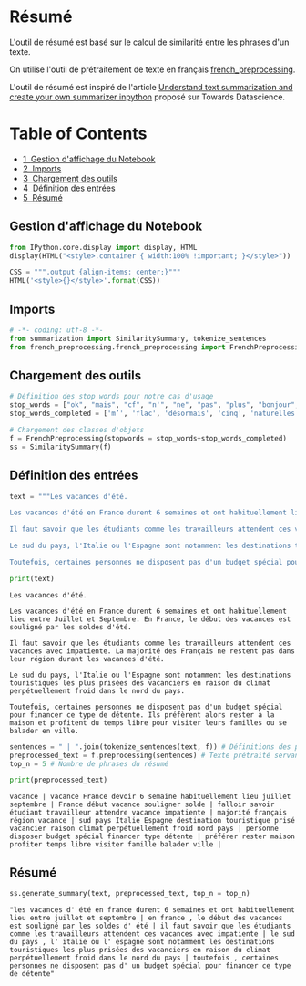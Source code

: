 # Résumé

L'outil de résumé est basé sur le calcul de similarité entre les phrases d'un texte.

On utilise l'outil de prétraitement de texte en français [french_preprocessing](https://github.com/anaishoareau/french_preprocessing).

L'outil de résumé est inspiré de l'article [Understand text summarization and create your own summarizer inpython](https://towardsdatascience.com/understand-text-summarization-and-create-your-own-summarizer-in-python-b26a9f09fc70) proposé sur Towards Datascience.


<h1>Table of Contents<span class="tocSkip"></span></h1>
<div class="toc"><ul class="toc-item"><li><span><a href="#Gestion-d'affichage-du-Notebook" data-toc-modified-id="Gestion-d'affichage-du-Notebook-1"><span class="toc-item-num">1&nbsp;&nbsp;</span>Gestion d'affichage du Notebook</a></span></li><li><span><a href="#Imports" data-toc-modified-id="Imports-2"><span class="toc-item-num">2&nbsp;&nbsp;</span>Imports</a></span></li><li><span><a href="#Chargement-des-outils" data-toc-modified-id="Chargement-des-outils-3"><span class="toc-item-num">3&nbsp;&nbsp;</span>Chargement des outils</a></span></li><li><span><a href="#Définition-des-entrées" data-toc-modified-id="Définition-des-entrées-4"><span class="toc-item-num">4&nbsp;&nbsp;</span>Définition des entrées</a></span></li><li><span><a href="#Résumé" data-toc-modified-id="Résumé-5"><span class="toc-item-num">5&nbsp;&nbsp;</span>Résumé</a></span></li></ul></div>

## Gestion d'affichage du Notebook


```python
from IPython.core.display import display, HTML
display(HTML("<style>.container { width:100% !important; }</style>"))

CSS = """.output {align-items: center;}"""
HTML('<style>{}</style>'.format(CSS))
```


<style>.container { width:100% !important; }</style>





<style>.output {align-items: center;}</style>



## Imports


```python
# -*- coding: utf-8 -*-
from summarization import SimilaritySummary, tokenize_sentences
from french_preprocessing.french_preprocessing import FrenchPreprocessing
```

## Chargement des outils


```python
# Définition des stop_words pour notre cas d'usage
stop_words = ["ok", "mais", "cf", "n'", "ne", "pas", "plus", "bonjour", "merci", "on", "je", "tu", "il", "elle", "nous","vous","ils", "elles", "y","y'","m", "l", "d", "t", "qu", "s","c","m'",'hein', 'celle-là', 'ceux-ci', 'dring', 'sa', 'ollé', 'en', 'a', "d'", 'plutôt', 'auxquels', 'celles-ci', 'dès', 'tel', 'lui-meme', 'quelle', 'les', 'dont', 'aie', 'quand', 'pour', 'où', 'lès', 'suivant', 'ho', 'memes', 'hem', 'surtout', 'mien', 'tellement', 'qui', 'le', 'quels', 'tant', 'une', 'tien', 'ohé', 'i', 'mêmes', 'ceux', "l'", 'quelque', 'si', 'unes', 'lequel', 'tous', 'chacune', 'son', 'que', 'quel', 'au', 'ai', 'celui-là', 'chaque', 'ouste', 'es', 'hep', 'elles-mêmes', 'lors', 'cette', 'cependant', 'toc', 'tsouin', 'chacun', 'seule', 'siennes', 'hum', 'la', 'certains', "t'", 'trop', 'dans', 'desquels', 'lui', 'hors', 'celles-là', 'lui-même', 'pouah', 'toi-même', 'boum', 'vive', 'rend', 'mes', 'vos', 'nous', "qu'", 'des', 'tiens', 'hé', 'lorsque', 'zut', 'vlan', 'mienne', 'na', 'ma', 'selon', "s'", 'vous-mêmes', 'eh', 'ah', 'ses', 'meme', 'lesquels', 'miens', 'vôtres', 'paf', 'pif', 'quant-à-soi', 'tes', "c'", 'sien', 'ça', 'lesquelles', 'tout', 'telles', 'même', 'ces', 'maint', 'notre', 'quanta', 'elle-même', 'aupres', 'bas', 'votre', 'plusieurs', 'moi', 'par', 'hurrah', 'bah', 'laquelle', 'auxquelles', 'vé', 'peux', 'pure', 'tiennes', "aujourd'hui", 'hormis', 'couic', 'vous', 'ore', 'envers', 'moindres', 'aucune', 'gens', 'ouias', 'cela', 'quelles', 'aux', 'pff', 'etc', 'toutefois', 'leurs', 'ton', 'clic', 'las', 'pfut', "t'", 'toutes', 'cet', 'ta', 'da', 'toute', 'aucun', 'o', 'sapristi', 'quoi', 'desquelles', 'té', 'vôtre', 'euh', 'pres', 'as', 'fi', 'ci', 'allo', 'oh', "s'", 'quiconque', 'floc', 'avec', 'se', 'bat', 'tic', 'jusqu', "qu'", 'unique', 'certes', 'celles', 'dire', 'tienne', 'ha', 'nôtre', 'jusque', 'tac', 'ceux-là', 'sienne', 'uns', 'ouf', 'moi-même', 'et', 'vers', 'miennes', 'autrefois', 'houp', 'été', 'à', "d'", 'nouveau', 'être', 'peu', 'dite', "s'", 'dit', 'elles', 'tels', 'ou', 'toi', 'entre', 'avoir', 'hop', 'delà', 'nos', 'tres', 'telle', 'voilà', 'dessous', 'soit', 'autres', 'psitt', 'hélas', 'anterieur', 'hou', 'près', 'auquel', 'juste', 'chut', 'un', 'stop', 'eux', 'ès', 'vifs', 'ce', 'quoique', 'du', 'moi-meme', 'mon', 'brrr', 'sous', 'parmi', 'deja','déja','celle', 'siens', 'suffisant', 'â', "l'", 'apres', 'sans', 'soi-même', 'là', 'pur', 'via', 'differentes', 'specifique', 'holà', 'tsoin', 'pan', 'car', 'donc', 'dits', 'merci', 'particulièrement', 'nous-mêmes', 'personne', 'allô', 'soi', 'voici', 'sur', 'vif', 'celle-ci', 'malgré', 'puis', 'sauf', 'autre', 'hui', 'ceci', 'leur', 'celui-ci', 'necessairement', 'sacrebleu', 'hue', 'eux-mêmes', 'outre', 'alors', 'desormais', 'plouf', 'longtemps', 'malgre', 'après', 'de', 'oust', 'neanmoins', 'certain', 'crac', 'depuis', 'olé', 'hi', 'te', 'puisque', "m'", 'me', 'ô', 'celui', 'aussi', 'rares', 'chiche', 'rien', 'pfft', "c'", 'vu', 'clac', 'duquel', 'aavons', 'avez', 'ont', 'eu', 'avais', 'avait', 'avions', 'aviez', 'avaient', 'eus', 'eut', 'eûmes', 'eûtes', 'eurent', 'aurai', 'auras', 'aura', 'aurons', 'aurez', 'auront', 'aurais', 'aurait', 'aurions', 'auriez', 'auraient', 'aies', 'ait', 'ayons', 'ayez', 'aient', 'eusse', 'eusses', 'eût', 'eussions', 'eussiez', 'eussent', 'ayant', 'suis', 'est', 'sommes', 'êtes', 'sont', 'étais', 'était', 'étions', 'étiez', 'étaient', 'fus', 'fut', 'fûmes', 'fûtes', 'furent', 'serai', 'seras', 'sera', 'serons', 'serez', 'seront', 'serais', 'serait', 'serions', 'seriez', 'seraient', 'sois', 'soyons', 'soyez', 'soient', 'fusse', 'fusses', 'fût', 'fussions', 'fussiez', 'fussent', 'étant']
stop_words_completed = ['m’', 'flac', 'désormais', 'cinq', 'naturelles', 'differents', 'cent', 'nombreux', 'dernier', 'exterieur', 'peut', 'allaient', 'maximale', 'retour', 'relative', 'remarquable', 'cher', 'tenir', 'chers', 'anterieure', 'afin', 'suivants', 'chez', 'comment', 'partant', 'autrement', 'abord', 'beau', 'd’', 'différentes', 'precisement', 'vives', 'possessif', 'vivat', 'pourrait', 'enfin', 'effet', 'treize', 'comparables', 'pire', 'parseme', 'compris', 'devers', 'peuvent', 'permet', 'possessifs', 'procedant', 'ainsi', 'bigre', 'avant', 'revoilà', 'naturelle', 'dessus', 'différente', 'quatre-vingt', 'beaucoup', 'comparable', 'dehors', 'tenant', 'trente', 'minimale', 'suit', 'troisièmement', 'néanmoins', 'ouverts', 'seulement', 'douzième', 'suffit', 'j’', 'toujours', 'quinze', 'ouverte', 'assez', 'anterieures', 'absolument', 'parlent', 'quelconque', 'notamment', 'combien', 't’', 'dix', 'directement', 'onze', 'sixième', 'cinquantaine', 'speculatif', 'dedans', 'différent', 'qu’', 'onzième', 'pu', 'subtiles', 'parler', 'suivre', 'avons', 'quant', 'parfois', 'environ', 'possible', 'non', 'probante', 'bravo', 'moyennant', 'durant', 'restent', 'quelques', 'different', 'certaine', 'première', 'restant', 'devant', 'troisième', 'dix-sept', 'parle', 'premièrement', 'mince', 'revoici', 'c’', 'necessaire', 'uniformement', 'importe', 'ailleurs', 'neuvième', 'ouvert', 'faisaient', 'derrière', 'neuf', 'aujourd', 'etais', 'pense', 'tente', 'seul', 'dix-neuf', 'sein', 'autrui', 'certaines', 'huitième', "j'", 'rarement', 'reste', 'vingt', 'encore', 'derriere', 'parce', 'naturel', 'egale', 'très', 'comme', 'rare', 'quatorze', 'directe', 'quatrième', 'etre', 'façon', 'chères', 'trois', 'nombreuses', 'souvent', 'vas', 'dixième', 'touchant', 'superpose', 'devra', 'strictement', 'plein', 'contre', 'etait', 'multiple', 'semblent', 'egales', "quelqu'un", 'exactement', 'deuxièmement', 'font', 's’', 'deux', 'cinquantième', 'premier', 'tardive', 'etaient', 'concernant', 'diverses', 'attendu', 'debout', 'passé', 'diverse', 'suivante', 'seize', 'proche', 'restrictif', 'allons', 'excepté', 'sept', 'etant', 'divers', 'feront', 'cinquante', 'faisant', 'particulière', 'laisser', 'multiples', 'nul', 'semble', 'pouvait', 'rendre', 'maintenant', 'sait', 'ni', 'pourquoi', 'doit', 'relativement', 'extenso', 'egalement', 'douze', 'vais', 'dix-huit', 'bien', 'tend', 'uniques', 'prealable', 'basee', 'cinquième', 'chère', 'vont', 'derniere', 'deuxième', 'sent', 'n’', 'pourrais', 'va', 'specifiques', 'quatre', 'possibles', 'quarante', 'sinon', 'particulier', 'pendant', 'l’', 'mille', 'suffisante', 'moins', 'semblable', 'suivantes', 'six', 'semblaient', 'différents', 'doivent', 'huit', 'septième', 'fais', 'quatrièmement', 'soixante', 'fait', 'probable']

# Chargement des classes d'objets
f = FrenchPreprocessing(stopwords = stop_words+stop_words_completed)
ss = SimilaritySummary(f)
```

## Définition des entrées


```python
text = """Les vacances d'été.

Les vacances d'été en France durent 6 semaines et ont habituellement lieu entre Juillet et Septembre. En France, le début des vacances est souligné par les soldes d'été.

Il faut savoir que les étudiants comme les travailleurs attendent ces vacances avec impatiente. La majorité des Français ne restent pas dans leur région durant les vacances d'été.

Le sud du pays, l'Italie ou l'Espagne sont notamment les destinations touristiques les plus prisées des vacanciers en raison du climat perpétuellement froid dans le nord du pays.

Toutefois, certaines personnes ne disposent pas d'un budget spécial pour financer ce type de détente. Ils préfèrent alors rester à la maison et profitent du temps libre pour visiter leurs familles ou se balader en ville."""

print(text)
```

    Les vacances d'été.
    
    Les vacances d'été en France durent 6 semaines et ont habituellement lieu entre Juillet et Septembre. En France, le début des vacances est souligné par les soldes d'été.
    
    Il faut savoir que les étudiants comme les travailleurs attendent ces vacances avec impatiente. La majorité des Français ne restent pas dans leur région durant les vacances d'été.
    
    Le sud du pays, l'Italie ou l'Espagne sont notamment les destinations touristiques les plus prisées des vacanciers en raison du climat perpétuellement froid dans le nord du pays.
    
    Toutefois, certaines personnes ne disposent pas d'un budget spécial pour financer ce type de détente. Ils préfèrent alors rester à la maison et profitent du temps libre pour visiter leurs familles ou se balader en ville.
    


```python
sentences = " | ".join(tokenize_sentences(text, f)) # Définitions des phrases pour le résumé
preprocessed_text = f.preprocessing(sentences) # Texte prétraité servant au calcul des similarités
top_n = 5 # Nombre de phrases du résumé

print(preprocessed_text)
```

    vacance | vacance France devoir 6 semaine habituellement lieu juillet septembre | France début vacance souligner solde | falloir savoir étudiant travailleur attendre vacance impatiente | majorité français région vacance | sud pays Italie Espagne destination touristique prisé vacancier raison climat perpétuellement froid nord pays | personne disposer budget spécial financer type détente | préférer rester maison profiter temps libre visiter famille balader ville |
    

## Résumé


```python
ss.generate_summary(text, preprocessed_text, top_n = top_n)
```




    "les vacances d' été en france durent 6 semaines et ont habituellement lieu entre juillet et septembre | en france , le début des vacances est souligné par les soldes d' été | il faut savoir que les étudiants comme les travailleurs attendent ces vacances avec impatiente | le sud du pays , l' italie ou l' espagne sont notamment les destinations touristiques les plus prisées des vacanciers en raison du climat perpétuellement froid dans le nord du pays | toutefois , certaines personnes ne disposent pas d' un budget spécial pour financer ce type de détente"




```python

```
